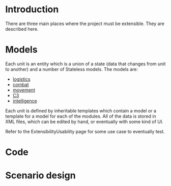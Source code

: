 # Introduction #

There are three main places where the project must be extensible. They are described here.


# Models #
Each unit is an entity which is a union of a state (data that changes from unit to another) and a number of Stateless models. The models are:
  * [logistics](logistics.md)
  * [combat](combat.md)
  * [movement](movement.md)
  * [C3](C3.md)
  * [intelligence](intelligence.md)

Each unit is defined by inheritable templates which contain a model or a template for a model for each of the modules. All of the data is stored in XML files, which can be edited by hand, or eventually with some kind of UI.

Refer to the ExtensibilityUsability page for some use case to eventually test.
# Code #

# Scenario design #